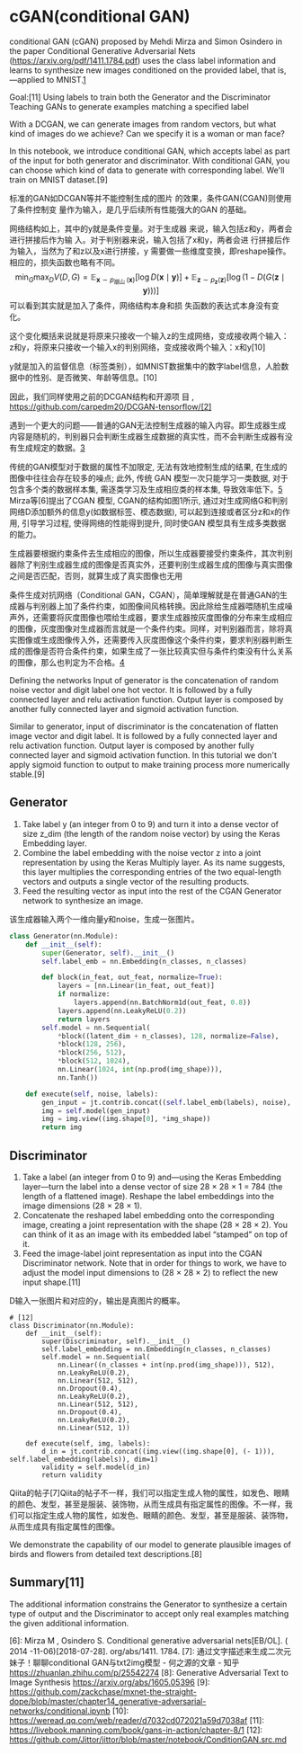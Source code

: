 

<!--
 * @version:
 * @Author:  StevenJokess https://github.com/StevenJokess
 * @Date: 2020-09-24 22:04:26
 * @LastEditors:  StevenJokess https://github.com/StevenJokess
 * @LastEditTime: 2020-12-30 18:51:08
 * @Description:
 * @TODO::
 * @Reference:
-->

# cGAN(conditional GAN)

conditional GAN (cGAN) proposed by Mehdi Mirza and Simon Osindero in the paper Conditional Generative Adversarial Nets (https://arxiv.org/pdf/1411.1784.pdf) uses the class label information and learns to synthesize new images conditioned on the provided label, that is, —applied to MNIST.[1]

Goal:[11]
Using labels to train both the Generator and the Discriminator
Teaching GANs to generate examples matching a specified label


 With a DCGAN, we can generate images from random vectors, but what kind of images do we achieve? Can we specify it is a woman or man face?

In this notebook, we introduce conditional GAN, which accepts label as part of the input for both generator and discriminator. With conditional GAN, you can choose which kind of data to generate with corresponding label. We'll train on MNIST dataset.[9]


标准的GAN如DCGAN等并不能控制生成的图片
的效果，条件GAN(CGAN)则使用了条件控制变
量作为输入，是几乎后续所有性能强大的GAN
的基础。

网络结构如上，其中的y就是条件变量。对于生成器 来说，输入包括z和y，两者会进行拼接后作为输 入。对于判别器来说，输入包括了x和y，两者会进 行拼接后作为输入，当然为了和z以及x进行拼接，y 需要做一些维度变换，即reshape操作。
相应的，损失函数也略有不同。
$$
\min _{G} \max _{D} V(D, G)=\mathbb{E}_{\boldsymbol{x} \sim p_{\text {崩山 }}(\boldsymbol{x})}[\log D(\boldsymbol{x} \mid \boldsymbol{y})]+\mathbb{E}_{\boldsymbol{z} \sim p_{\boldsymbol{z}}(\boldsymbol{z})}[\log (1-D(G(\boldsymbol{z} \mid \boldsymbol{y})))]
$$
可以看到其实就是加入了条件，网络结构本身和损 失函数的表达式本身没有变化。

这个变化概括来说就是将原来只接收一个输入z的生成网络，变成接收两个输入：z和y，将原来只接收一个输入x的判别网络，变成接收两个输入：x和y[10]

y就是加入的监督信息（标签类别），如MNIST数据集中的数字label信息，人脸数据中的性别、是否微笑、年龄等信息。[10]

因此，我们同样使用之前的DCGAN结构和开源项 目 $, \quad$ https://github.com/carpedm20/DCGAN-tensorflow/[2]

遇到一个更大的问题——普通的GAN无法控制生成器的输入内容。即生成器生成内容是随机的，判别器只会判断生成器生成数据的真实性，而不会判断生成器有没有生成规定的数据。[3]

传统的GAN模型对于数据的属性不加限定, 无法有效地控制生成的结果, 在生成的图像中往往会存在较多的噪点; 此外, 传统 GAN 模型一次只能学习一类数据, 对于包含多个类的数据样本集, 需逐类学习及生成相应类的样本集, 导致效率低下。[5]
Mirza等[6]提出了CGAN 模型, CGAN的结构如图1所示, 通过对生成网络G和判别网络D添加额外的信息y(如数据标签、模态数据), 可以起到连接或者区分z和x的作用, 引导学习过程, 使得网络的性能得到提升, 同时使GAN 模型具有生成多类数据的能力。


生成器要根据约束条件去生成相应的图像，所以生成器要接受约束条件，其次判别器除了判别生成器生成的图像是否真实外，还要判别生成器生成的图像与真实图像之间是否匹配，否则，就算生成了真实图像也无用

条件生成对抗网络（Conditional GAN，CGAN），简单理解就是在普通GAN的生成器与判别器上加了条件约束，如图像间风格转换。因此除给生成器喂随机生成噪声外，还需要将灰度图像也喂给生成器，要求生成器按灰度图像的分布来生成相应的图像，灰度图像对生成器而言就是一个条件约束。同样，对判别器而言，除将真实图像或生成图像传入外，还需要传入灰度图像这个条件约束，要求判别器判断生成的图像是否符合条件约束，如果生成了一张比较真实但与条件约束没有什么关系的图像，那么也判定为不合格。[4]

Defining the networks
Input of generator is the concatenation of random noise vector and digit label one hot vector. It is followed by a fully connected layer and relu activation function. Output layer is composed by another fully connected layer and sigmoid activation function.

Similar to generator, input of discriminator is the concatenation of flatten image vector and digit label. It is followed by a fully connected layer and relu activation function. Output layer is composed by another fully connected layer and sigmoid activation function. In this tutorial we don't apply sigmoid function to output to make training process more numerically stable.[9]

## Generator

1. Take label y (an integer from 0 to 9) and turn it into a dense vector of size z_dim (the length of the random noise vector) by using the Keras Embedding layer.
1. Combine the label embedding with the noise vector z into a joint representation by using the Keras Multiply layer. As its name suggests, this layer multiplies the corresponding entries of the two equal-length vectors and outputs a single vector of the resulting products.
1. Feed the resulting vector as input into the rest of the CGAN Generator network to synthesize an image.

该生成器输入两个一维向量y和noise，生成一张图片。

```py
class Generator(nn.Module):
    def __init__(self):
        super(Generator, self).__init__()
        self.label_emb = nn.Embedding(n_classes, n_classes)

        def block(in_feat, out_feat, normalize=True):
            layers = [nn.Linear(in_feat, out_feat)]
            if normalize:
                layers.append(nn.BatchNorm1d(out_feat, 0.8))
            layers.append(nn.LeakyReLU(0.2))
            return layers
        self.model = nn.Sequential(
            *block((latent_dim + n_classes), 128, normalize=False),
            *block(128, 256),
            *block(256, 512),
            *block(512, 1024),
            nn.Linear(1024, int(np.prod(img_shape))),
            nn.Tanh())

    def execute(self, noise, labels):
        gen_input = jt.contrib.concat((self.label_emb(labels), noise), dim=1)
        img = self.model(gen_input)
        img = img.view((img.shape[0], *img_shape))
        return img
```

## Discriminator

1. Take a label (an integer from 0 to 9) and—using the Keras Embedding layer—turn the label into a dense vector of size 28 × 28 × 1 = 784 (the length of a flattened image).
Reshape the label embeddings into the image dimensions (28 × 28 × 1).
1. Concatenate the reshaped label embedding onto the corresponding image, creating a joint representation with the shape (28 × 28 × 2). You can think of it as an image with its embedded label “stamped” on top of it.
1. Feed the image-label joint representation as input into the CGAN Discriminator network. Note that in order for things to work, we have to adjust the model input dimensions to (28 × 28 × 2) to reflect the new input shape.[11]

D输入一张图片和对应的y，输出是真图片的概率。

```
# [12]
class Discriminator(nn.Module):
    def __init__(self):
        super(Discriminator, self).__init__()
        self.label_embedding = nn.Embedding(n_classes, n_classes)
        self.model = nn.Sequential(
            nn.Linear((n_classes + int(np.prod(img_shape))), 512),
            nn.LeakyReLU(0.2),
            nn.Linear(512, 512),
            nn.Dropout(0.4),
            nn.LeakyReLU(0.2),
            nn.Linear(512, 512),
            nn.Dropout(0.4),
            nn.LeakyReLU(0.2),
            nn.Linear(512, 1))

    def execute(self, img, labels):
        d_in = jt.contrib.concat((img.view((img.shape[0], (- 1))), self.label_embedding(labels)), dim=1)
        validity = self.model(d_in)
        return validity
```

Qiita的帖子[7]Qiita的帖子不一样，我们可以指定生成人物的属性，如发色、眼睛的颜色、发型，甚至是服装、装饰物，从而生成具有指定属性的图像。不一样，我们可以指定生成人物的属性，如发色、眼睛的颜色、发型，甚至是服装、装饰物，从而生成具有指定属性的图像。

We demonstrate the capability of our model to generate plausible images of birds and flowers from detailed text descriptions.[8]

## Summary[11]

The additional information constrains the Generator to synthesize a certain type of output and the Discriminator to accept only real examples matching the given additional information.

[1]: https://learning.oreilly.com/library/view/python-machine-learning/9781789955750/Text/Chapter_17.xhtml#_idParaDest-342
[2]: img\CGAN_yousanai.jpeg
[3]: https://weread.qq.com/web/reader/4653238071e86dd54654969k34132fc02293416a75f431d
[4]: https://weread.qq.com/web/reader/4653238071e86dd54654969ka1d32a6022aa1d0c6e83eb4
[5]: http://www.opticsjournal.net/richHtml/gxxb/2019/39/3/0311002.html
[6]: Mirza M , Osindero S. Conditional generative adversarial nets[EB/OL]. ( 2014 -11-06)[2018-07-28]. org/abs/1411. 1784.
[7]: 通过文字描述来生成二次元妹子！聊聊conditional GAN与txt2img模型 - 何之源的文章 - 知乎
https://zhuanlan.zhihu.com/p/25542274
[8]: Generative Adversarial Text to Image Synthesis https://arxiv.org/abs/1605.05396
[9]: https://github.com/zackchase/mxnet-the-straight-dope/blob/master/chapter14_generative-adversarial-networks/conditional.ipynb
[10]: https://weread.qq.com/web/reader/d7032cd072021a59d7038af
[11]: https://livebook.manning.com/book/gans-in-action/chapter-8/1
[12]: https://github.com/Jittor/jittor/blob/master/notebook/ConditionGAN.src.md
